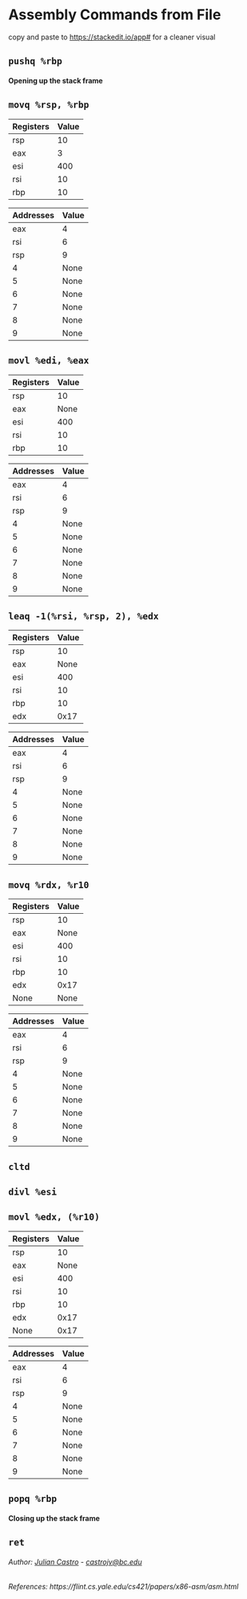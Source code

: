 # Assembly Commands from File

copy and paste to https://stackedit.io/app# for a cleaner visual

## `pushq %rbp`

<h4>Opening up the stack frame</h4>

## `movq %rsp, %rbp`

| Registers | Value |
| --------- | ----- |
| rsp       | 10    |
| eax       | 3     |
| esi       | 400   |
| rsi       | 10    |
| rbp       | 10    |

| Addresses | Value |
| --------- | ----- |
| eax       | 4     |
| rsi       | 6     |
| rsp       | 9     |
| 4         | None  |
| 5         | None  |
| 6         | None  |
| 7         | None  |
| 8         | None  |
| 9         | None  |

## `movl %edi, %eax`

| Registers | Value |
| --------- | ----- |
| rsp       | 10    |
| eax       | None  |
| esi       | 400   |
| rsi       | 10    |
| rbp       | 10    |

| Addresses | Value |
| --------- | ----- |
| eax       | 4     |
| rsi       | 6     |
| rsp       | 9     |
| 4         | None  |
| 5         | None  |
| 6         | None  |
| 7         | None  |
| 8         | None  |
| 9         | None  |

## `leaq -1(%rsi, %rsp, 2), %edx`

| Registers | Value |
| --------- | ----- |
| rsp       | 10    |
| eax       | None  |
| esi       | 400   |
| rsi       | 10    |
| rbp       | 10    |
| edx       | 0x17  |

| Addresses | Value |
| --------- | ----- |
| eax       | 4     |
| rsi       | 6     |
| rsp       | 9     |
| 4         | None  |
| 5         | None  |
| 6         | None  |
| 7         | None  |
| 8         | None  |
| 9         | None  |

## `movq %rdx, %r10`

| Registers | Value |
| --------- | ----- |
| rsp       | 10    |
| eax       | None  |
| esi       | 400   |
| rsi       | 10    |
| rbp       | 10    |
| edx       | 0x17  |
| None      | None  |

| Addresses | Value |
| --------- | ----- |
| eax       | 4     |
| rsi       | 6     |
| rsp       | 9     |
| 4         | None  |
| 5         | None  |
| 6         | None  |
| 7         | None  |
| 8         | None  |
| 9         | None  |

## `cltd`

## `divl %esi`

## `movl %edx, (%r10)`

| Registers | Value |
| --------- | ----- |
| rsp       | 10    |
| eax       | None  |
| esi       | 400   |
| rsi       | 10    |
| rbp       | 10    |
| edx       | 0x17  |
| None      | 0x17  |

| Addresses | Value |
| --------- | ----- |
| eax       | 4     |
| rsi       | 6     |
| rsp       | 9     |
| 4         | None  |
| 5         | None  |
| 6         | None  |
| 7         | None  |
| 8         | None  |
| 9         | None  |

## `popq %rbp`

<h4>Closing up the stack frame</h4>

## `ret`

###### Author: [Julian Castro](https://www.linkedin.com/in/julian-castro-7950aa1a7/) - castrojv@bc.edu

<h6>References: https://flint.cs.yale.edu/cs421/papers/x86-asm/asm.html</h6>
